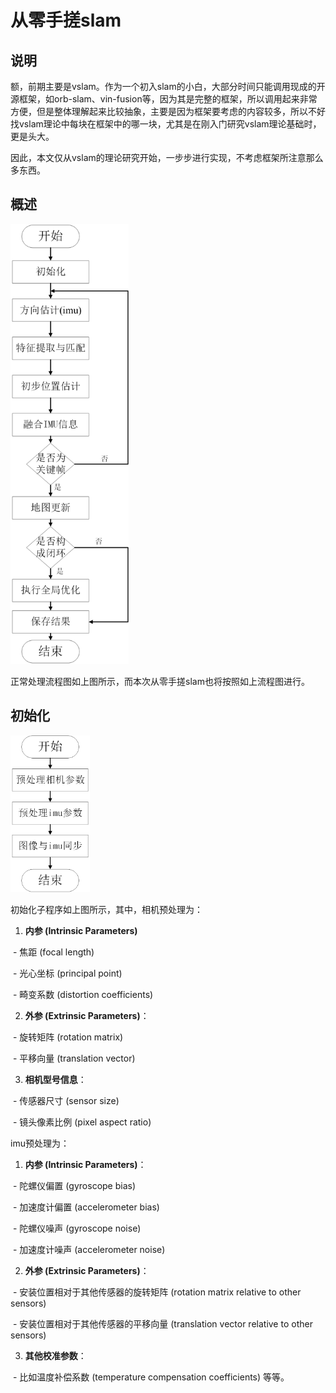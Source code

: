 # 从零手搓slam

## 说明

​	额，前期主要是vslam。作为一个初入slam的小白，大部分时间只能调用现成的开源框架，如orb-slam、vin-fusion等，因为其是完整的框架，所以调用起来非常方便，但是整体理解起来比较抽象，主要是因为框架要考虑的内容较多，所以不好找vslam理论中每块在框架中的哪一块，尤其是在刚入门研究vslam理论基础时，更是头大。

​	因此，本文仅从vslam的理论研究开始，一步步进行实现，不考虑框架所注意那么多东西。

## 概述

<img src=".\image\主程序.png" alt="主程序" width="189" height="704"/>

​	正常处理流程图如上图所示，而本次从零手搓slam也将按照如上流程图进行。

## 初始化

<img src=".\image\初始化子程序.png" style="zoom: 33%;" />

初始化子程序如上图所示，其中，相机预处理为：

1. **内参 (Intrinsic Parameters)**

​	   \- 焦距 (focal length) 

​	   - 光心坐标 (principal point)

​           - 畸变系数 (distortion coefficients)

2. **外参 (Extrinsic Parameters)**：

​	\- 旋转矩阵 (rotation matrix)

​	\- 平移向量 (translation vector)

3. **相机型号信息**：

​	\- 传感器尺寸 (sensor size)

​	\- 镜头像素比例 (pixel aspect ratio)

imu预处理为：

1. **内参 (Intrinsic Parameters)**：

​	\- 陀螺仪偏置 (gyroscope bias)

​	\- 加速度计偏置 (accelerometer bias)

​	\- 陀螺仪噪声 (gyroscope noise)

​	\- 加速度计噪声 (accelerometer noise)

2. **外参 (Extrinsic Parameters)**：

​	\- 安装位置相对于其他传感器的旋转矩阵 (rotation matrix relative to other sensors)

​	\- 安装位置相对于其他传感器的平移向量 (translation vector relative to other sensors)

3. **其他校准参数**：

​	\- 比如温度补偿系数 (temperature compensation coefficients) 等等。